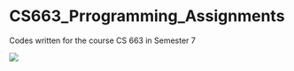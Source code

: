 # CS663_Prrogramming_Assignments
 Codes written for the course CS 663 in Semester 7


<a href="https://github.com/remarkablemark/html-react-parser/graphs/contributors">
  <img src="https://opencollective.com/html-react-parser/contributors.svg?width=890&button=false">
</a>
